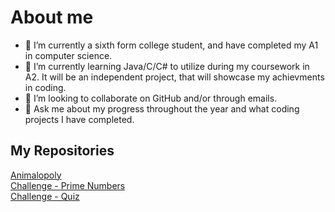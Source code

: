 # About me

- 🔭 I’m currently a sixth form college student, and have completed my A1 in computer science.
- 🌱 I’m currently learning Java/C/C# to utilize during my coursework in A2. It will be an independent project, that will showcase my achievments in coding.
- 👯 I’m looking to collaborate on GitHub and/or through emails.
- 💬 Ask me about my progress throughout the year and what coding projects I have completed.
## My Repositories
[Animalopoly](https://github.com/BHASVIC-AntonBodnia24/Animalopoly)  
[Challenge - Prime Numbers](https://github.com/BHASVIC-AntonBodnia24/All-Prime-Numbers)  
[Challenge - Quiz](https://github.com/BHASVIC-AntonBodnia24/10-Question-Quiz)
